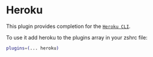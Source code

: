 # Heroku

This plugin provides completion for the
[`Heroku CLI`](HTTPS://devcenter.heroku.com/articles/heroku-cli).

To use it add heroku to the plugins array in your zshrc file:

```bash
plugins=(... heroku)
```
